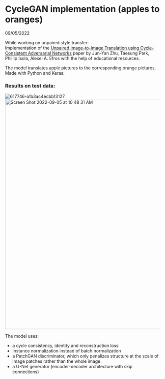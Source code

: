 # CycleGAN implementation (apples to oranges) 
09/05/2022

While working on unpaired style transfer: \
Implementation of the [Unpaired Image-to-Image Translation using Cycle-Consistent Adversarial Networks](https://arxiv.org/abs/1703.10593?amp=1) paper 
by Jun-Yan Zhu, Taesung Park, Phillip Isola, Alexei A. Efros with the help of educational resources.

The model translates apple pictures to the corresponding orange pictures. \
Made with Python and Keras.

### Results on test data: 

![617746-a1b3ac4ecbb13127](https://user-images.githubusercontent.com/37712544/188406519-4174004f-2fe6-42c8-93cc-56824d4641c3.png)
<img width="749" alt="Screen Shot 2022-09-05 at 10 48 31 AM" src="https://user-images.githubusercontent.com/37712544/188408557-833855e2-ef72-47fc-bb4e-bd7e32ea3fd5.png">

The model uses:
- a cycle consistency, identity and reconstruction loss
- Instance normalization instead of batch normalization
- a PatchGAN discriminator, which only penalizes structure at the scale of image patches rather than the whole image.
- a U-Net generator (encoder-decoder architecture with skip connections)
